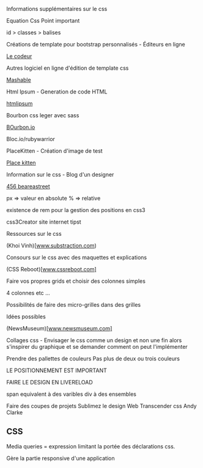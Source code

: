 Informations supplémentaires sur le css

Equation Css
Point important

id > classes > balises


Créations de template pour bootstrap personnalisés - Éditeurs en ligne

[Le codeur](http://www.codeur.com/blog/creation-template-bootstrap)

Autres logiciel en ligne d'édition de template css

[Mashable](http://mashable.com/2013/10/20/bootstrap-editors/)

Html Ipsum - Generation de code HTML

[htmlipsum](http://html-ipsum.com/)

Bourbon css leger avec sass

[BOurbon.io](http://bourbon.io/)

Bloc.io/rubywarrior

PlaceKitten - Création d'image de test

[Place kitten](http://placekitten.com/)

Information sur le css - Blog d'un designer

[456 beareastreet](http://www.456bereastreet.com/lab/developing_with_web_standards/csslayout/2-col/)

px => valeur en absolute
% => relative

existence de rem pour la gestion des positions en css3

css3Creator site internet tipst

Ressources sur le css 

(Khoi Vinh)[www.substraction.com)

Consours sur le css avec des maquettes et explications

(CSS Reboot)[www.cssreboot.com]

Faire vos propres grids et choisir des colonnes simples 

4 colonnes etc ...

Possibilités de faire des micro-grilles dans des grilles

Idées possibles

(NewsMuseum)[www.newsmuseum.com]

Collages css - Envisager le css comme un design et non une fin  alors s'inspirer du graphique et se demander comment on peut l'implémenter

Prendre des pallettes de couleurs 
Pas plus de deux ou trois couleurs

LE POSITIONNEMENT EST IMPORTANT 

FAIRE LE DESIGN EN LIVERELOAD

span equivalent à des varibles
div à des ensembles

Faire des coupes de projets
Sublimez le design Web
Transcender css Andy Clarke

## CSS

Media queries = expression limitant la portée des déclarations css.

Gère la partie responsive d'une application
